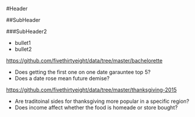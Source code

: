 #Header

##SubHeader

###SubHeader2

- bullet1
- bullet2

https://github.com/fivethirtyeight/data/tree/master/bachelorette
- Does getting the first one on one date garauntee top 5? 
- Does a date rose mean future demise?

https://github.com/fivethirtyeight/data/tree/master/thanksgiving-2015
- Are traditoinal sides for thanksgiving more popular in a specific region?
- Does income affect whether the food is homeade or store bought?